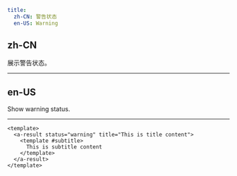 ```yaml
title:
  zh-CN: 警告状态
  en-US: Warning
```

## zh-CN

展示警告状态。

---

## en-US

Show warning status.

---

```vue
<template>
  <a-result status="warning" title="This is title content">
    <template #subtitle>
      This is subtitle content
    </template>
  </a-result>
</template>
```
